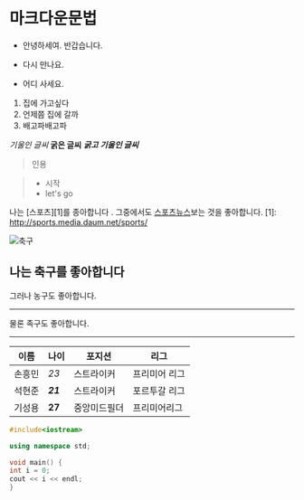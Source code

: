 마크다운문법
=============

* 안녕하세여. 반갑습니다.
- 다시 만나요.
+ 어디 사세요.


1. 집에 가고싶다
2. 언제쯤 집에 갈까
3. 배고파배고파


*기울인 글씨*
**굵은 글씨**
*__굵고 기울인 글씨__*

>인용

> - 시작
> - let's go

나는 [스포츠][1]를 종아합니다 . 그중에서도 [스포츠뉴스](http://sports.news.naver.com/main/index.nhn)보는 것을 좋아합니다.
[1]: http://sports.media.daum.net/sports/

![축구](https://tv.pstatic.net/ugc?t=470x180&q=http://cafefiles.naver.net/20160131_34/duck8284_1454178348490ok47d_JPEG/%C7%D1%B1%B9.jpeg)

나는 축구를 좋아합니다
--------------------
그러나 농구도 좋아합니다.
**********************
물론 족구도 좋아합니다.
____________________

| 이름 | 나이 | 포지션 | 리그 |
|------|------|--------|------|
|손흥민|*23*  |스트라이커|프리미어 리그|
|석현준|*__21__*|스트라이커|포르투갈 리그|
|기성용|**27** |중앙미드필더|프리미어리그|

```C++
#include<iostream>

using namespace std;

void main() {
int i = 0;
cout << i << endl;
}
